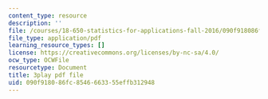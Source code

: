 ```yaml
---
content_type: resource
description: ''
file: /courses/18-650-statistics-for-applications-fall-2016/090f918086fc8546663355effb312948_phbw9r1iUDI.pdf
file_type: application/pdf
learning_resource_types: []
license: https://creativecommons.org/licenses/by-nc-sa/4.0/
ocw_type: OCWFile
resourcetype: Document
title: 3play pdf file
uid: 090f9180-86fc-8546-6633-55effb312948
---
```

